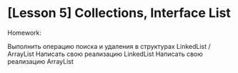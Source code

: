# [Lesson 5] Collections, Interface List 

Homework:

Выполнить операцию поиска и удаления в структурах LinkedList / ArrayList
Написать свою реализацию LinkedList
Написать свою реализацию ArrayList
